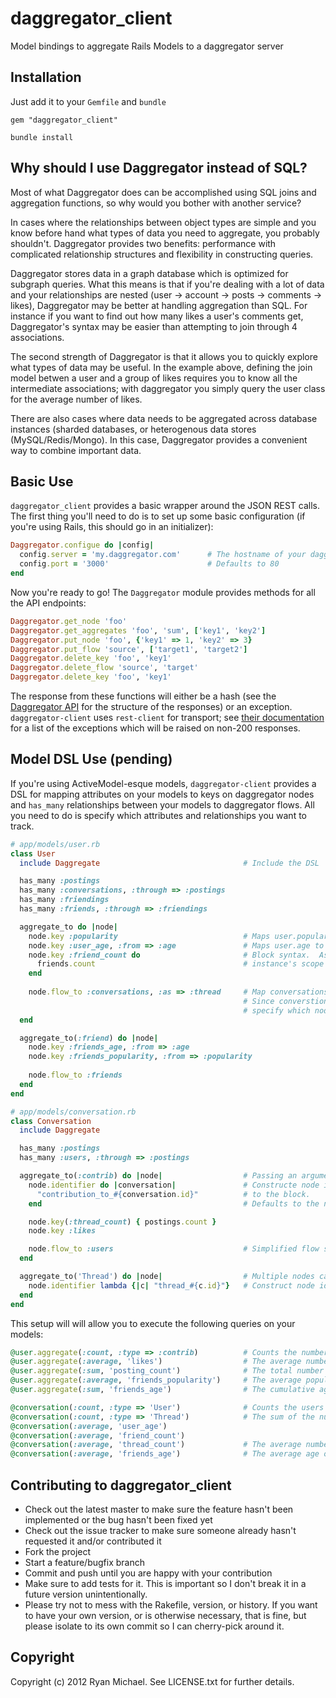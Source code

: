 # daggregator_client

Model bindings to aggregate Rails Models to a daggregator server

## Installation

Just add it to your `Gemfile` and `bundle`

    gem "daggregator_client"

    bundle install

## Why should I use Daggregator instead of SQL?

Most of what Daggregator does can be accomplished using SQL joins and
aggregation functions, so why would you bother with another service?

In cases where the relationships between object types are simple and you
know before hand what types of data you need to aggregate, you probably
shouldn't.  Daggregator provides two benefits: performance with complicated
relationship structures and flexibility in constructing queries.

Daggregator stores data in a graph database which is optimized for subgraph
queries.  What this means is that if you're dealing with a lot of data and
your relationships are nested (user -> account -> posts -> comments -> likes),
Daggregator may be better at handling aggregation than SQL.  For instance 
if you want to find out how many likes a user's comments get, Daggregator's
syntax may be easier than attempting to join through 4 associations.

The second strength of Daggregator is that it allows you to quickly explore
what types of data may be useful.  In the example above, defining the join
model betwen a user and a group of likes requires you to know all the
intermediate associations; with daggregator you simply query the user
class for the average number of likes.

There are also cases where data needs to be aggregated across database
instances (sharded databases, or heterogenous data stores (MySQL/Redis/Mongo).
In this case, Daggregator provides a convenient way to combine important
data.


## Basic Use

`daggregator_client` provides a basic wrapper around the JSON REST calls.  
The first thing you'll need to do is to set up some basic configuration
(if you're using Rails, this should go in an initializer):

``` ruby
Daggregator.configue do |config|
  config.server = 'my.daggregator.com'      # The hostname of your daggregator server
  config.port = '3000'                      # Defaults to 80
end
```

Now you're ready to go!  The `Daggregator` module provides methods for all
the API endpoints:

``` ruby
Daggregator.get_node 'foo'
Daggregator.get_aggregates 'foo', 'sum', ['key1', 'key2']
Daggregator.put_node 'foo', {'key1' => 1, 'key2' => 3}
Daggregator.put_flow 'source', ['target1', 'target2']
Daggregator.delete_key 'foo', 'key1'
Daggregator.delete_flow 'source', 'target'
Daggregator.delete_key 'foo', 'key1'
```

The response from these functions will either be a hash (see the
[Daggregator API](https://github.com/kerinin/daggregator) for the structure
of the responses) or an exception.  `daggregator-client` uses `rest-client`
for transport; see [their documentation](https://github.com/archiloque/rest-client)
for a list of the exceptions which will be raised on non-200 responses.


## Model DSL Use (pending)

If you're using ActiveModel-esque models, `daggregator-client` provides a
DSL for mapping attributes on your models to keys on daggregator
nodes and `has_many` relationships between your models to daggregator flows.
All you need to do is specify which attributes and relationships
you want to track.

``` ruby
# app/models/user.rb
class User
  include Daggregate                                # Include the DSL

  has_many :postings
  has_many :conversations, :through => :postings
  has_many :friendings
  has_many :friends, :through => :friendings

  aggregate_to do |node|
    node.key :popularity                            # Maps user.popularity to nod[:popularity]
    node.key :user_age, :from => :age               # Maps user.age to node[:user_age]
    node.key :friend_count do                       # Block syntax.  Assigns the result of executing the block in
      friends.count                                 # instance's scope to the key specified (friend_count)
    end
    
    node.flow_to :conversations, :as => :thread     # Map conversations relationship to flows
                                                    # Since converstions map to two nodes (see below), we must
                                                    # specify which node type we want to flow to
  end

  aggregate_to(:friend) do |node|
    node.key :friends_age, :from => :age
    node.key :friends_popularity, :from => :popularity
    
    node.flow_to :friends
  end
end
```

``` ruby
# app/models/conversation.rb
class Conversation
  include Daggregate

  has_many :postings
  has_many :users, :through => :postings

  aggregate_to(:contrib) do |node|                  # Passing an argument adds a key {:type => :contrib} to the node. Defaults to class name
    node.identifier do |conversation|               # Constructe node identifier a block. The model instance will be passed
      "contribution_to_#{conversation.id}"          # to the block.
    end                                             # Defaults to the node type and instance id (ie Conversation_3984)

    node.key(:thread_count) { postings.count }
    node.key :likes

    node.flow_to :users                             # Simplified flow syntax, since users only map to a single node per instance
  end

  aggregate_to('Thread') do |node|                  # Multiple nodes can be created, but they must have different types (:contribution != 'Thread')
    node.identifier lambda {|c| "thread_#{c.id}"}   # Construct node identifier using the passed lambda
  end
end
```
  
This setup will will allow you to execute the following queries on your models:

``` ruby
@user.aggregate(:count, :type => :contrib)          # Counts the number of conversations a user has contributed to
@user.aggregate(:average, 'likes')                  # The average number of 'likes' for conversations the user has contributed to
@user.aggregate(:sum, 'posting_count')              # The total number of posts in conversations the user has contributed to
@user.aggregate(:average, 'friends_popularity')     # The average popularity of a user's friends
@user.aggregate(:sum, 'friends_age')                # The cumulative age of a user's friends

@conversation(:count, :type => 'User')              # Counts the users who have contributed to the conversation
@conversation(:count, :type => 'Thread')            # The sum of the number of conversations contributed to by all the conversation's contributors
@conversation(:average, 'user_age')
@conversation(:average, 'friend_count')                              
@conversation(:average, 'thread_count')             # The average number of postings for conversations which share a user with this one
@conversation(:average, 'friends_age')              # The average age of the friends of users contributing to the conversation
```


## Contributing to daggregator_client
 
* Check out the latest master to make sure the feature hasn't been implemented or the bug hasn't been fixed yet
* Check out the issue tracker to make sure someone already hasn't requested it and/or contributed it
* Fork the project
* Start a feature/bugfix branch
* Commit and push until you are happy with your contribution
* Make sure to add tests for it. This is important so I don't break it in a future version unintentionally.
* Please try not to mess with the Rakefile, version, or history. If you want to have your own version, or is otherwise necessary, that is fine, but please isolate to its own commit so I can cherry-pick around it.

## Copyright

Copyright (c) 2012 Ryan Michael. See LICENSE.txt for
further details.


